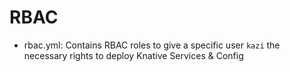 # RBAC

- rbac.yml: Contains RBAC roles to give a specific user `kazi` the necessary rights to deploy Knative Services & Config
